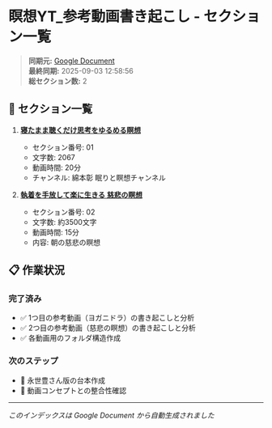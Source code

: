 # 瞑想YT_参考動画書き起こし - セクション一覧

> **同期元:** [Google Document](https://docs.google.com/document/d/1R86x5NkHE6ETztRjntcLZ7seZGP_i1jv8uiAiYokcAk/edit?usp=sharing)  
> **最終同期:** 2025-09-03 12:58:56  
> **総セクション数:** 2

## 📑 セクション一覧

1. **[寝たまま聴くだけ思考をゆるめる瞑想](./01_寝たまま聴くだけ_思考をゆるめる瞑想.md)**
   - セクション番号: 01
   - 文字数: 2067
   - 動画時間: 20分
   - チャンネル: 綿本彰 眠りと瞑想チャンネル

2. **[執着を手放して楽に生きる 慈悲の瞑想](./02_執着を手放して楽に生きる_慈悲の瞑想/参考動画_書き起こし.md)**
   - セクション番号: 02
   - 文字数: 約3500文字
   - 動画時間: 15分
   - 内容: 朝の慈悲の瞑想

## 📋 作業状況

### 完了済み
- ✅ 1つ目の参考動画（ヨガニドラ）の書き起こしと分析
- ✅ 2つ目の参考動画（慈悲の瞑想）の書き起こしと分析
- ✅ 各動画用のフォルダ構造作成

### 次のステップ
- 🔄 永世豊さん版の台本作成
- 🔄 動画コンセプトとの整合性確認

---

*このインデックスは Google Document から自動生成されました*